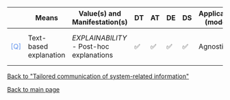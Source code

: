 |       | Means  | Value(s) and Manifestation(s)| DT|AT | DE | DS | Application (model) | Approach | Visual elements | Additional details
| ----------- |  --------------------------- | ---------------  |------------------------------|-------------| ----------------------|----------------------|----------------------------|--------------------|------------------------|--------------------------------- |
<span style="color:#6495ED">[Q]</span> | Text-based explanation |   *EXPLAINABILITY*<br> - Post-hoc explanations |✅ |✅ |✅ | ✅ | Agnostic |- With or without outcome comparison |  |

[Back to "Tailored communication of system-related information"](../Table3A.md)

[Back to main page](../index.md)